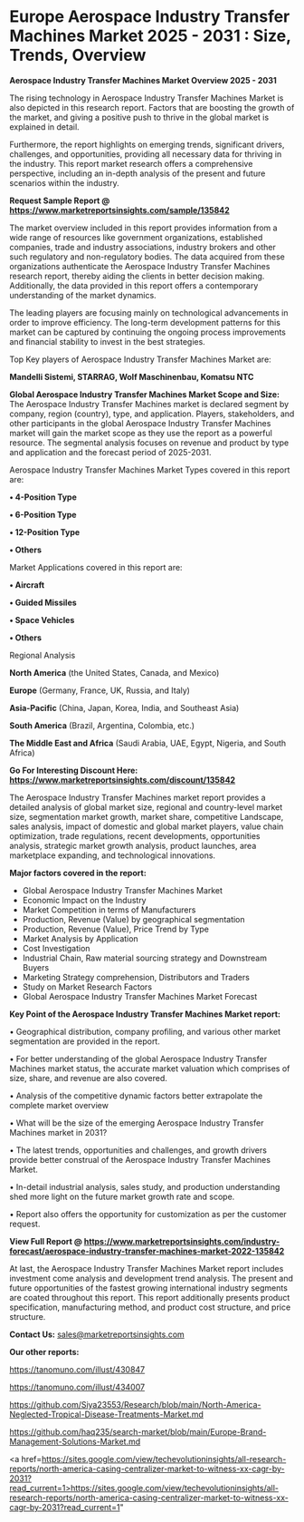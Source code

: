  # Europe Aerospace Industry Transfer Machines Market 2025 - 2031 : Size, Trends, Overview

<Strong> Aerospace Industry Transfer Machines Market Overview 2025 - 2031</strong>

The rising technology in Aerospace Industry Transfer Machines Market is also depicted in this research report. Factors that are boosting the growth of the market, and giving a positive push to thrive in the global market is explained in detail.

Furthermore, the report highlights on emerging trends, significant drivers, challenges, and opportunities, providing all necessary data for thriving in the industry. This report market research offers a comprehensive perspective, including an in-depth analysis of the present and future scenarios within the industry.

<strong>Request Sample Report @ <a href=https://www.marketreportsinsights.com/sample/135842>https://www.marketreportsinsights.com/sample/135842</a></strong>

The market overview included in this report provides information from a wide range of resources like government organizations, established companies, trade and industry associations, industry brokers and other such regulatory and non-regulatory bodies. The data acquired from these organizations authenticate the Aerospace Industry Transfer Machines research report, thereby aiding the clients in better decision making. Additionally, the data provided in this report offers a contemporary understanding of the market dynamics.

The leading players are focusing mainly on technological advancements in order to improve efficiency. The long-term development patterns for this market can be captured by continuing the ongoing process improvements and financial stability to invest in the best strategies.

Top Key players of Aerospace Industry Transfer Machines Market are:

<strong>Mandelli Sistemi, STARRAG, Wolf Maschinenbau, Komatsu NTC</strong>

<strong><b>Global Aerospace Industry Transfer Machines Market Scope and Size:</b></strong>
The Aerospace Industry Transfer Machines market is declared segment by company, region (country), type, and application. Players, stakeholders, and other participants in the global Aerospace Industry Transfer Machines market will gain the market scope as they use the report as a powerful resource. The segmental analysis focuses on revenue and product by type and application and the forecast period of 2025-2031.

Aerospace Industry Transfer Machines Market Types covered in this report are:

<strong>• 4-Position Type

• 6-Position Type

• 12-Position Type

• Others</strong>

Market Applications covered in this report are:

<strong>• Aircraft

• Guided Missiles

• Space Vehicles

• Others</strong> 

Regional Analysis

<strong>North America</strong> (the United States, Canada, and Mexico)

<strong>Europe</strong> (Germany, France, UK, Russia, and Italy)

<strong>Asia-Pacific</strong> (China, Japan, Korea, India, and Southeast Asia)

<strong>South America</strong> (Brazil, Argentina, Colombia, etc.)

<strong>The Middle East and Africa</strong> (Saudi Arabia, UAE, Egypt, Nigeria, and South Africa)

<strong>Go For Interesting Discount Here: <a href=https://www.marketreportsinsights.com/discount/135842>https://www.marketreportsinsights.com/discount/135842</a></strong>

The Aerospace Industry Transfer Machines market report provides a detailed analysis of global market size, regional and country-level market size, segmentation market growth, market share, competitive Landscape, sales analysis, impact of domestic and global market players, value chain optimization, trade regulations, recent developments, opportunities analysis, strategic market growth analysis, product launches, area marketplace expanding, and technological innovations.

<strong><b>Major factors covered in the report:</b></strong>
<ul>
  <li>Global Aerospace Industry Transfer Machines Market </li>
  <li>Economic Impact on the Industry</li>
  <li>Market Competition in terms of Manufacturers</li>
  <li>Production, Revenue (Value) by geographical segmentation</li>
  <li>Production, Revenue (Value), Price Trend by Type</li>
  <li>Market Analysis by Application</li>
  <li>Cost Investigation</li>
  <li>Industrial Chain, Raw material sourcing strategy and Downstream Buyers</li>
  <li>Marketing Strategy comprehension, Distributors and Traders</li>
  <li>Study on Market Research Factors</li>
  <li>Global Aerospace Industry Transfer Machines Market Forecast</li>
</ul>

<strong><b>Key Point of the Aerospace Industry Transfer Machines Market report:</b></strong>

• Geographical distribution, company profiling, and various other market segmentation are provided in the report.

• For better understanding of the global Aerospace Industry Transfer Machines market status, the accurate market valuation which comprises of size, share, and revenue are also covered.

• Analysis of the competitive dynamic factors better extrapolate the complete market overview

• What will be the size of the emerging Aerospace Industry Transfer Machines market in 2031?

• The latest trends, opportunities and challenges, and growth drivers provide better construal of the Aerospace Industry Transfer Machines Market.

• In-detail industrial analysis, sales study, and production understanding shed more light on the future market growth rate and scope.

• Report also offers the opportunity for customization as per the customer request.

<strong><b>View Full Report @ <a href=https://www.marketreportsinsights.com/industry-forecast/aerospace-industry-transfer-machines-market-2022-135842>https://www.marketreportsinsights.com/industry-forecast/aerospace-industry-transfer-machines-market-2022-135842</a></b></strong>


At last, the Aerospace Industry Transfer Machines Market report includes investment come analysis and development trend analysis. The present and future opportunities of the fastest growing international industry segments are coated throughout this report. This report additionally presents product specification, manufacturing method, and product cost structure, and price structure.

<strong>Contact Us:</strong>
sales@marketreportsinsights.com

<strong>Our other reports:</strong>

<a href=https://tanomuno.com/illust/430847>https://tanomuno.com/illust/430847</a>

<a href=https://tanomuno.com/illust/434007>https://tanomuno.com/illust/434007</a>

<a href=https://github.com/Siya23553/Research/blob/main/North-America-Neglected-Tropical-Disease-Treatments-Market.md>https://github.com/Siya23553/Research/blob/main/North-America-Neglected-Tropical-Disease-Treatments-Market.md</a>

<a href=https://github.com/haq235/search-market/blob/main/Europe-Brand-Management-Solutions-Market.md>https://github.com/haq235/search-market/blob/main/Europe-Brand-Management-Solutions-Market.md</a>

<a href=https://sites.google.com/view/techevolutioninsights/all-research-reports/north-america-casing-centralizer-market-to-witness-xx-cagr-by-2031?read_current=1>https://sites.google.com/view/techevolutioninsights/all-research-reports/north-america-casing-centralizer-market-to-witness-xx-cagr-by-2031?read_current=1</a>"
